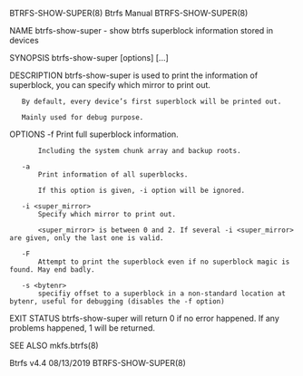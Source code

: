 BTRFS-SHOW-SUPER(8)                                                                            Btrfs Manual                                                                           BTRFS-SHOW-SUPER(8)

NAME
       btrfs-show-super - show btrfs superblock information stored in devices

SYNOPSIS
       btrfs-show-super [options] <dev> [<dev>...]

DESCRIPTION
       btrfs-show-super is used to print the information of superblock, you can specify which mirror to print out.

       By default, every device’s first superblock will be printed out.

       Mainly used for debug purpose.

OPTIONS
       -f
           Print full superblock information.

           Including the system chunk array and backup roots.

       -a
           Print information of all superblocks.

           If this option is given, -i option will be ignored.

       -i <super_mirror>
           Specify which mirror to print out.

           <super_mirror> is between 0 and 2. If several -i <super_mirror> are given, only the last one is valid.

       -F
           Attempt to print the superblock even if no superblock magic is found. May end badly.

       -s <bytenr>
           specifiy offset to a superblock in a non-standard location at bytenr, useful for debugging (disables the -f option)

EXIT STATUS
       btrfs-show-super will return 0 if no error happened. If any problems happened, 1 will be returned.

SEE ALSO
       mkfs.btrfs(8)

Btrfs v4.4                                                                                      08/13/2019                                                                            BTRFS-SHOW-SUPER(8)
